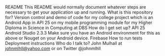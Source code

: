 README
This README would normally document whatever steps are necessary to get your application up and running.
What is this repository for?
Version control and demo of code for my college project which is an Android App in API 25 on my mobile programming module for my Higher Diploma in Science in Computing at DBS
How do I get set up?
API 25 Android Studio 2.3.3
Make sure you have an Android environment for this as above or Nouget on your Android device.
Firebase How to run tests Deployment instructions
Who do I talk to?
John Mulhall at johnmlhll@yahoo.com or on Twitter @johnmlhll